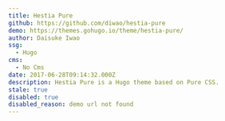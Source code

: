 ```yaml
---
title: Hestia Pure
github: https://github.com/diwao/hestia-pure
demo: https://themes.gohugo.io/theme/hestia-pure/
author: Daisuke Iwao
ssg:
  - Hugo
cms:
  - No Cms
date: 2017-06-28T09:14:32.000Z
description: Hestia Pure is a Hugo theme based on Pure CSS.
stale: true
disabled: true
disabled_reason: demo url not found
---
```

